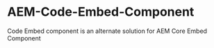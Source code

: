# AEM-Code-Embed-Component
Code Embed component is an alternate solution for AEM Core Embed Component
